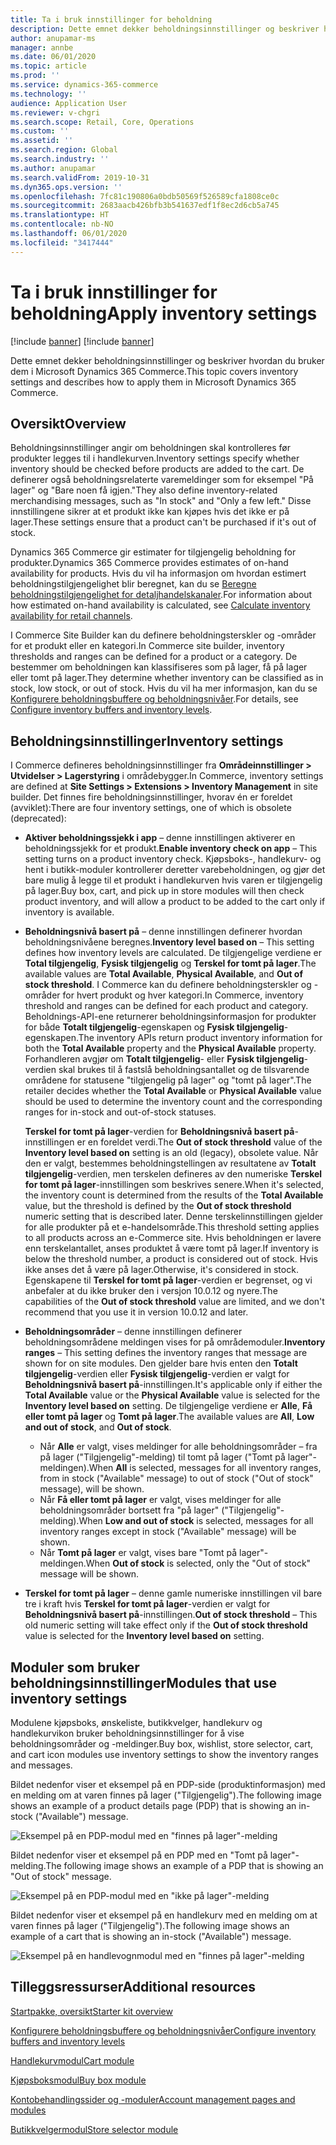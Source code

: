 ```yaml
---
title: Ta i bruk innstillinger for beholdning
description: Dette emnet dekker beholdningsinnstillinger og beskriver hvordan du bruker dem i Microsoft Dynamics 365 Commerce.
author: anupamar-ms
manager: annbe
ms.date: 06/01/2020
ms.topic: article
ms.prod: ''
ms.service: dynamics-365-commerce
ms.technology: ''
audience: Application User
ms.reviewer: v-chgri
ms.search.scope: Retail, Core, Operations
ms.custom: ''
ms.assetid: ''
ms.search.region: Global
ms.search.industry: ''
ms.author: anupamar
ms.search.validFrom: 2019-10-31
ms.dyn365.ops.version: ''
ms.openlocfilehash: 7fc81c190806a0bdb50569f526589cfa1808ce0c
ms.sourcegitcommit: 2683aacb426bfb3b541637edf1f8ec2d6cb5a745
ms.translationtype: HT
ms.contentlocale: nb-NO
ms.lasthandoff: 06/01/2020
ms.locfileid: "3417444"
---
```

# <a name="apply-inventory-settings"></a><span data-ttu-id="7fe2a-103">Ta i bruk innstillinger for beholdning</span><span class="sxs-lookup"><span data-stu-id="7fe2a-103">Apply inventory settings</span></span>

[!include [banner](includes/preview-banner.md)]
[!include [banner](includes/banner.md)]

<span data-ttu-id="7fe2a-104">Dette emnet dekker beholdningsinnstillinger og beskriver hvordan du bruker dem i Microsoft Dynamics 365 Commerce.</span><span class="sxs-lookup"><span data-stu-id="7fe2a-104">This topic covers inventory settings and describes how to apply them in Microsoft Dynamics 365 Commerce.</span></span>

## <a name="overview"></a><span data-ttu-id="7fe2a-105">Oversikt</span><span class="sxs-lookup"><span data-stu-id="7fe2a-105">Overview</span></span>

<span data-ttu-id="7fe2a-106">Beholdningsinnstillinger angir om beholdningen skal kontrolleres før produkter legges til i handlekurven.</span><span class="sxs-lookup"><span data-stu-id="7fe2a-106">Inventory settings specify whether inventory should be checked before products are added to the cart.</span></span> <span data-ttu-id="7fe2a-107">De definerer også beholdningsrelaterte varemeldinger som for eksempel "På lager" og "Bare noen få igjen."</span><span class="sxs-lookup"><span data-stu-id="7fe2a-107">They also define inventory-related merchandising messages, such as "In stock" and "Only a few left."</span></span> <span data-ttu-id="7fe2a-108">Disse innstillingene sikrer at et produkt ikke kan kjøpes hvis det ikke er på lager.</span><span class="sxs-lookup"><span data-stu-id="7fe2a-108">These settings ensure that a product can't be purchased if it's out of stock.</span></span>

<span data-ttu-id="7fe2a-109">Dynamics 365 Commerce gir estimater for tilgjengelig beholdning for produkter.</span><span class="sxs-lookup"><span data-stu-id="7fe2a-109">Dynamics 365 Commerce provides estimates of on-hand availability for products.</span></span> <span data-ttu-id="7fe2a-110">Hvis du vil ha informasjon om hvordan estimert beholdningstilgjengelighet blir beregnet, kan du se [Beregne beholdningstilgjengelighet for detaljhandelskanaler](calculated-inventory-retail-channels.md).</span><span class="sxs-lookup"><span data-stu-id="7fe2a-110">For information about how estimated on-hand availability is calculated, see [Calculate inventory availability for retail channels](calculated-inventory-retail-channels.md).</span></span>

<span data-ttu-id="7fe2a-111">I Commerce Site Builder kan du definere beholdningsterskler og -områder for et produkt eller en kategori.</span><span class="sxs-lookup"><span data-stu-id="7fe2a-111">In Commerce site builder, inventory thresholds and ranges can be defined for a product or a category.</span></span> <span data-ttu-id="7fe2a-112">De bestemmer om beholdningen kan klassifiseres som på lager, få på lager eller tomt på lager.</span><span class="sxs-lookup"><span data-stu-id="7fe2a-112">They determine whether inventory can be classified as in stock, low stock, or out of stock.</span></span> <span data-ttu-id="7fe2a-113">Hvis du vil ha mer informasjon, kan du se [Konfigurere beholdningsbuffere og beholdningsnivåer](inventory-buffers-levels.md).</span><span class="sxs-lookup"><span data-stu-id="7fe2a-113">For details, see [Configure inventory buffers and inventory levels](inventory-buffers-levels.md).</span></span>

## <a name="inventory-settings"></a><span data-ttu-id="7fe2a-114">Beholdningsinnstillinger</span><span class="sxs-lookup"><span data-stu-id="7fe2a-114">Inventory settings</span></span>

<span data-ttu-id="7fe2a-115">I Commerce defineres beholdningsinnstillinger fra **Områdeinnstillinger \> Utvidelser \> Lagerstyring** i områdebygger.</span><span class="sxs-lookup"><span data-stu-id="7fe2a-115">In Commerce, inventory settings are defined at **Site Settings \> Extensions \> Inventory Management** in site builder.</span></span> <span data-ttu-id="7fe2a-116">Det finnes fire beholdningsinnstillinger, hvorav én er foreldet (avviklet):</span><span class="sxs-lookup"><span data-stu-id="7fe2a-116">There are four inventory settings, one of which is obsolete (deprecated):</span></span>

- <span data-ttu-id="7fe2a-117">**Aktiver beholdningssjekk i app** – denne innstillingen aktiverer en beholdningssjekk for et produkt.</span><span class="sxs-lookup"><span data-stu-id="7fe2a-117">**Enable inventory check on app** – This setting turns on a product inventory check.</span></span> <span data-ttu-id="7fe2a-118">Kjøpsboks-, handlekurv- og hent i butikk-moduler kontrollerer deretter varebeholdningen, og gjør det bare mulig å legge til et produkt i handlekurven hvis varen er tilgjengelig på lager.</span><span class="sxs-lookup"><span data-stu-id="7fe2a-118">Buy box, cart, and pick up in store modules will then check product inventory, and will allow a product to be added to the cart only if inventory is available.</span></span>
- <span data-ttu-id="7fe2a-119">**Beholdningsnivå basert på** – denne innstillingen definerer hvordan beholdningsnivåene beregnes.</span><span class="sxs-lookup"><span data-stu-id="7fe2a-119">**Inventory level based on** – This setting defines how inventory levels are calculated.</span></span> <span data-ttu-id="7fe2a-120">De tilgjengelige verdiene er **Total tilgjengelig**, **Fysisk tilgjengelig** og **Terskel for tomt på lager**.</span><span class="sxs-lookup"><span data-stu-id="7fe2a-120">The available values are **Total Available**, **Physical Available**, and **Out of stock threshold**.</span></span> <span data-ttu-id="7fe2a-121">I Commerce kan du definere beholdningsterskler og -områder for hvert produkt og hver kategori.</span><span class="sxs-lookup"><span data-stu-id="7fe2a-121">In Commerce, inventory threshold and ranges can be defined for each product and category.</span></span> <span data-ttu-id="7fe2a-122">Beholdnings-API-ene returnerer beholdningsinformasjon for produkter for både **Totalt tilgjengelig**-egenskapen og **Fysisk tilgjengelig**-egenskapen.</span><span class="sxs-lookup"><span data-stu-id="7fe2a-122">The inventory APIs return product inventory information for both the **Total Available** property and the **Physical Available** property.</span></span> <span data-ttu-id="7fe2a-123">Forhandleren avgjør om **Totalt tilgjengelig**- eller **Fysisk tilgjengelig**-verdien skal brukes til å fastslå beholdningsantallet og de tilsvarende områdene for statusene "tilgjengelig på lager" og "tomt på lager".</span><span class="sxs-lookup"><span data-stu-id="7fe2a-123">The retailer decides whether the **Total Available** or **Physical Available** value should be used to determine the inventory count and the corresponding ranges for in-stock and out-of-stock statuses.</span></span>

    <span data-ttu-id="7fe2a-124">**Terskel for tomt på lager**-verdien for **Beholdningsnivå basert på**-innstillingen er en foreldet verdi.</span><span class="sxs-lookup"><span data-stu-id="7fe2a-124">The **Out of stock threshold** value of the **Inventory level based on** setting is an old (legacy), obsolete value.</span></span> <span data-ttu-id="7fe2a-125">Når den er valgt, bestemmes beholdningstellingen av resultatene av **Totalt tilgjengelig**-verdien, men terskelen defineres av den numeriske **Terskel for tomt på lager**-innstillingen som beskrives senere.</span><span class="sxs-lookup"><span data-stu-id="7fe2a-125">When it's selected, the inventory count is determined from the results of the **Total Available** value, but the threshold is defined by the **Out of stock threshold** numeric setting that is described later.</span></span> <span data-ttu-id="7fe2a-126">Denne terskelinnstillingen gjelder for alle produkter på et e-handelsområde.</span><span class="sxs-lookup"><span data-stu-id="7fe2a-126">This threshold setting applies to all products across an e-Commerce site.</span></span> <span data-ttu-id="7fe2a-127">Hvis beholdningen er lavere enn terskelantallet, anses produktet å være tomt på lager.</span><span class="sxs-lookup"><span data-stu-id="7fe2a-127">If inventory is below the threshold number, a product is considered out of stock.</span></span> <span data-ttu-id="7fe2a-128">Hvis ikke anses det å være på lager.</span><span class="sxs-lookup"><span data-stu-id="7fe2a-128">Otherwise, it's considered in stock.</span></span> <span data-ttu-id="7fe2a-129">Egenskapene til **Terskel for tomt på lager**-verdien er begrenset, og vi anbefaler at du ikke bruker den i versjon 10.0.12 og nyere.</span><span class="sxs-lookup"><span data-stu-id="7fe2a-129">The capabilities of the **Out of stock threshold** value are limited, and we don't recommend that you use it in version 10.0.12 and later.</span></span>

- <span data-ttu-id="7fe2a-130">**Beholdningsområder** – denne innstillingen definerer beholdningsområdene meldingen vises for på områdemoduler.</span><span class="sxs-lookup"><span data-stu-id="7fe2a-130">**Inventory ranges** – This setting defines the inventory ranges that message are shown for on site modules.</span></span> <span data-ttu-id="7fe2a-131">Den gjelder bare hvis enten den **Totalt tilgjengelig**-verdien eller **Fysisk tilgjengelig**-verdien er valgt for **Beholdningsnivå basert på**-innstillingen.</span><span class="sxs-lookup"><span data-stu-id="7fe2a-131">It's applicable only if either the **Total Available** value or the **Physical Available** value is selected for the **Inventory level based on** setting.</span></span> <span data-ttu-id="7fe2a-132">De tilgjengelige verdiene er **Alle**, **Få eller tomt på lager** og **Tomt på lager**.</span><span class="sxs-lookup"><span data-stu-id="7fe2a-132">The available values are **All**, **Low and out of stock**, and **Out of stock**.</span></span>

    - <span data-ttu-id="7fe2a-133">Når **Alle** er valgt, vises meldinger for alle beholdningsområder – fra på lager ("Tilgjengelig"-melding) til tomt på lager ("Tomt på lager"-meldingen).</span><span class="sxs-lookup"><span data-stu-id="7fe2a-133">When **All** is selected, messages for all inventory ranges, from in stock ("Available" message) to out of stock ("Out of stock" message), will be shown.</span></span>
    - <span data-ttu-id="7fe2a-134">Når **Få eller tomt på lager** er valgt, vises meldinger for alle beholdningsområder bortsett fra "på lager" ("Tilgjengelig"-melding).</span><span class="sxs-lookup"><span data-stu-id="7fe2a-134">When **Low and out of stock** is selected, messages for all inventory ranges except in stock ("Available" message) will be shown.</span></span>
    - <span data-ttu-id="7fe2a-135">Når **Tomt på lager** er valgt, vises bare "Tomt på lager"-meldingen.</span><span class="sxs-lookup"><span data-stu-id="7fe2a-135">When **Out of stock** is selected, only the "Out of stock" message will be shown.</span></span>

- <span data-ttu-id="7fe2a-136">**Terskel for tomt på lager** – denne gamle numeriske innstillingen vil bare tre i kraft hvis **Terskel for tomt på lager**-verdien er valgt for **Beholdningsnivå basert på**-innstillingen.</span><span class="sxs-lookup"><span data-stu-id="7fe2a-136">**Out of stock threshold** – This old numeric setting will take effect only if the **Out of stock threshold** value is selected for the **Inventory level based on** setting.</span></span>

## <a name="modules-that-use-inventory-settings"></a><span data-ttu-id="7fe2a-137">Moduler som bruker beholdningsinnstillinger</span><span class="sxs-lookup"><span data-stu-id="7fe2a-137">Modules that use inventory settings</span></span>

<span data-ttu-id="7fe2a-138">Modulene kjøpsboks, ønskeliste, butikkvelger, handlekurv og handlekurvikon bruker beholdningsinnstillinger for å vise beholdningsområder og -meldinger.</span><span class="sxs-lookup"><span data-stu-id="7fe2a-138">Buy box, wishlist, store selector, cart, and cart icon modules use inventory settings to show the inventory ranges and messages.</span></span>

<span data-ttu-id="7fe2a-139">Bildet nedenfor viser et eksempel på en PDP-side (produktinformasjon) med en melding om at varen finnes på lager ("Tilgjengelig").</span><span class="sxs-lookup"><span data-stu-id="7fe2a-139">The following image shows an example of a product details page (PDP) that is showing an in-stock ("Available") message.</span></span>

![Eksempel på en PDP-modul med en "finnes på lager"-melding](./media/pdp-InStock.png)

<span data-ttu-id="7fe2a-141">Bildet nedenfor viser et eksempel på en PDP med en "Tomt på lager"-melding.</span><span class="sxs-lookup"><span data-stu-id="7fe2a-141">The following image shows an example of a PDP that is showing an "Out of stock" message.</span></span>

![Eksempel på en PDP-modul med en "ikke på lager"-melding](./media/pdp-outofstock.png)

<span data-ttu-id="7fe2a-143">Bildet nedenfor viser et eksempel på en handlekurv med en melding om at varen finnes på lager ("Tilgjengelig").</span><span class="sxs-lookup"><span data-stu-id="7fe2a-143">The following image shows an example of a cart that is showing an in-stock ("Available") message.</span></span>

![Eksempel på en handlevognmodul med en "finnes på lager"-melding](./media/cart-instock.png)

## <a name="additional-resources"></a><span data-ttu-id="7fe2a-145">Tilleggsressurser</span><span class="sxs-lookup"><span data-stu-id="7fe2a-145">Additional resources</span></span>

[<span data-ttu-id="7fe2a-146">Startpakke, oversikt</span><span class="sxs-lookup"><span data-stu-id="7fe2a-146">Starter kit overview</span></span>](starter-kit-overview.md)

[<span data-ttu-id="7fe2a-147">Konfigurere beholdningsbuffere og beholdningsnivåer</span><span class="sxs-lookup"><span data-stu-id="7fe2a-147">Configure inventory buffers and inventory levels</span></span>](inventory-buffers-levels.md)

[<span data-ttu-id="7fe2a-148">Handlekurvmodul</span><span class="sxs-lookup"><span data-stu-id="7fe2a-148">Cart module</span></span>](add-cart-module.md)

[<span data-ttu-id="7fe2a-149">Kjøpsboksmodul</span><span class="sxs-lookup"><span data-stu-id="7fe2a-149">Buy box module</span></span>](add-buy-box.md)

[<span data-ttu-id="7fe2a-150">Kontobehandlingssider og -moduler</span><span class="sxs-lookup"><span data-stu-id="7fe2a-150">Account management pages and modules</span></span>](account-management.md)

[<span data-ttu-id="7fe2a-151">Butikkvelgermodul</span><span class="sxs-lookup"><span data-stu-id="7fe2a-151">Store selector module</span></span>](store-selector.md)
